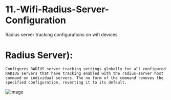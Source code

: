 # 11.-Wifi-Radius-Server-Configuration
Radius server tracking configurations on wifi devices

# Radius Server):
	Configures RADIUS server tracking settings globally for all configured RADIUS servers that have tracking enabled with the radius-server host command on individual servers. The no form of the command removes the specified configuration, reverting it to its default.

![image](https://user-images.githubusercontent.com/96883175/156988690-b47ecdbd-9df6-4a42-8f91-74cfecdb4655.png)

